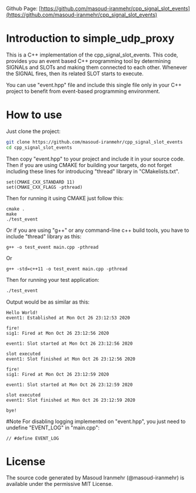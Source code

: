 Github Page: [https://github.com/masoud-iranmehr/cpp_signal_slot_events](https://github.com/masoud-iranmehr/cpp_signal_slot_events)

# Introduction to simple_udp_proxy
This is a C++ implementation of the cpp_signal_slot_events. This code, provides you an event based C++ programming tool 
by determining SIGNALs and SLOTs and making them connected to each other. Whenever the SIGNAL fires, then its related SLOT
starts to execute.

You can use "event.hpp" file and include this single file only in your C++ project to benefit from event-based 
programming environment.

# How to use

Just clone the project:

```bash
git clone https://github.com/masoud-iranmehr/cpp_signal_slot_events
cd cpp_signal_slot_events
```

Then copy "event.hpp" to your project and include it in your source code. Then if you are using CMAKE for building your
targets, do not forget including these lines for introducing "thread" library in "CMakelists.txt".
 
    set(CMAKE_CXX_STANDARD 11)
    set(CMAKE_CXX_FLAGS -pthread)
   
Then for running it using CMAKE just follow this:

    cmake .
    make
    ./test_event
    
Or if you are using "g++" or any command-line c++ build tools, you have to include "thread" library as this:

    g++ -o test_event main.cpp -pthread
    
Or

    g++ -std=c++11 -o test_event main.cpp -pthread    
    
Then for running your test application:

```bash
./test_event
```

Output would be as similar as this:

    Hello World!
    event1: Established at Mon Oct 26 23:12:53 2020
    
    fire!
    sig1: Fired at Mon Oct 26 23:12:56 2020
    
    event1: Slot started at Mon Oct 26 23:12:56 2020
    
    slot executed
    event1: Slot finished at Mon Oct 26 23:12:56 2020
    
    fire!
    sig1: Fired at Mon Oct 26 23:12:59 2020
    
    event1: Slot started at Mon Oct 26 23:12:59 2020
    
    slot executed
    event1: Slot finished at Mon Oct 26 23:12:59 2020
    
    bye!

#Note
For disabling logging implemented on "event.hpp", you just need to undefine "EVENT_LOG" in "main.cpp":

    // #define EVENT_LOG

# License

The source code generated by Masoud Iranmehr (@masoud-iranmehr) is available under the permissive MIT License.


